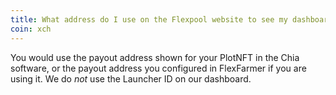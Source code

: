 ```yaml
---
title: What address do I use on the Flexpool website to see my dashboard?
coin: xch
---
```


You would use the payout address shown for your PlotNFT in the Chia software, or the payout address you configured in FlexFarmer if you are using it. We do _not_ use the Launcher ID on our dashboard.
